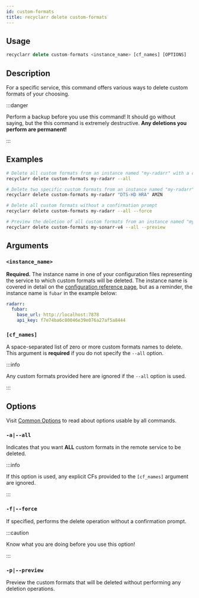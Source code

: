 ```yaml
---
id: custom-formats
title: recyclarr delete custom-formats
---
```


## Usage

```js
recyclarr delete custom-formats <instance_name> [cf_names] [OPTIONS]
```

## Description

For a specific service, this command offers various ways to delete custom formats of your choosing.

:::danger

Perform a backup before you use this command! It should go without saying, but the this command is
extremely destructive. **Any deletions you perform are permanent!**

:::

## Examples

```bash
# Delete all custom formats from an instance named "my-radarr" with a confirmation prompt
recyclarr delete custom-formats my-radarr --all

# Delete two specific custom formats from an instance named "my-radarr"  with a confirmation prompt
recyclarr delete custom-formats my-radarr "DTS-HD HRA" AMZN

# Delete all custom formats without a confirmation prompt
recyclarr delete custom-formats my-radarr --all --force

# Preview the deletion of all custom formats from an instance named "my-sonarr-v4"
recyclarr delete custom-formats my-sonarr-v4 --all --preview
```

## Arguments

### `<instance_name>`

**Required.** The instance name in one of your configuration files representing the service to which
custom formats will be deleted. The instance name is covered in detail on the [configuration
reference page][configref], but as a reminder, the instance name is `fubar` in the example below:

```yml
radarr:
  fubar:
    base_url: http://localhost:7878
    api_key: f7e74ba6c80046e39e076a27af5a8444
```

[configref]: /yaml/config-yml-reference.md#basic

### `[cf_names]`

A space-separated list of zero or more custom formats names to delete. This argument is **required**
if you do not specify the `--all` option.

:::info

Any custom formats provided here are ignored if the `--all` option is used.

:::

## Options

Visit [Common Options](../common.md) to read about options usable by all commands.

### `-a|--all`

Indicates that you want **ALL** custom formats in the remote service to be deleted.

:::info

If this option is used, any explicit CFs provided to the `[cf_names]` argument are ignored.

:::

### `-f|--force`

If specified, performs the delete operation without a confirmation prompt.

:::caution

Know what you are doing before you use this option!

:::

### `-p|--preview`

Preview the custom formats that will be deleted without performing any deletion operations.
